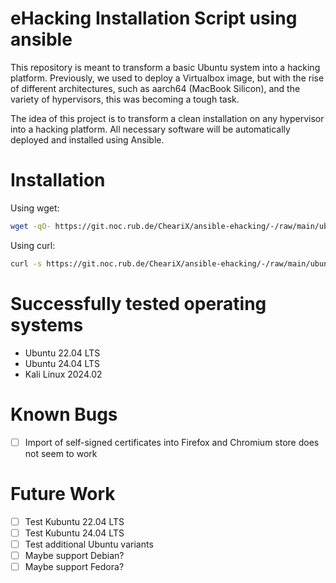 # eHacking Installation Script using ansible

This repository is meant to transform a basic Ubuntu system into a hacking platform. Previously, we used to deploy a Virtualbox image, but with the rise of different architectures, such as aarch64 (MacBook Silicon), and the variety of hypervisors, this was becoming a tough task.

The idea of this project is to transform a clean installation on any hypervisor into a hacking platform. All necessary software will be automatically deployed and installed using Ansible.

# Installation

Using wget:

```sh
wget -qO- https://git.noc.rub.de/CheariX/ansible-ehacking/-/raw/main/ubuntu_to_ehacking.sh?ref_type=heads | bash
```

Using curl:

```sh
curl -s https://git.noc.rub.de/CheariX/ansible-ehacking/-/raw/main/ubuntu_to_ehacking.sh?ref_type=heads | bash
```

# Successfully tested operating systems

- Ubuntu 22.04 LTS
- Ubuntu 24.04 LTS
- Kali Linux 2024.02

# Known Bugs

- [ ] Import of self-signed certificates into Firefox and Chromium store does not seem to work

# Future Work

- [ ] Test Kubuntu 22.04 LTS
- [ ] Test Kubuntu 24.04 LTS
- [ ] Test additional Ubuntu variants
- [ ] Maybe support Debian?
- [ ] Maybe support Fedora?
